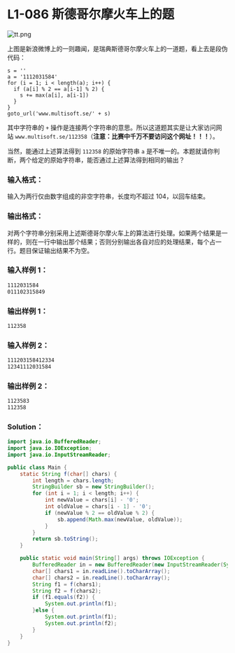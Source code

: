 # L1-086 斯德哥尔摩火车上的题

![tt.png](https://images.ptausercontent.com/cd584894-cd08-4ef6-b0df-6a46a3dadfc8.png)

上图是新浪微博上的一则趣闻，是瑞典斯德哥尔摩火车上的一道题，看上去是段伪代码：

```
s = ''
a = '1112031584'
for (i = 1; i < length(a); i++) {
  if (a[i] % 2 == a[i-1] % 2) {
    s += max(a[i], a[i-1])
  }
}
goto_url('www.multisoft.se/' + s)
```

其中字符串的 `+` 操作是连接两个字符串的意思。所以这道题其实是让大家访问网站 `www.multisoft.se/112358`（**注意：比赛中千万不要访问这个网址！！！**）。

当然，能通过上述算法得到 `112358` 的原始字符串 `a` 是不唯一的。本题就请你判断，两个给定的原始字符串，能否通过上述算法得到相同的输出？

### 输入格式：

输入为两行仅由数字组成的非空字符串，长度均不超过 104，以回车结束。

### 输出格式：

对两个字符串分别采用上述斯德哥尔摩火车上的算法进行处理。如果两个结果是一样的，则在一行中输出那个结果；否则分别输出各自对应的处理结果，每个占一行。题目保证输出结果不为空。

### 输入样例 1：

```tex
1112031584
011102315849
```

### 输出样例 1：

```tex
112358
```

### 输入样例 2：

```tex
111203158412334
12341112031584
```

### 输出样例 2：

```tex
1123583
112358
```

### Solution：

```java
import java.io.BufferedReader;
import java.io.IOException;
import java.io.InputStreamReader;

public class Main {
    static String f(char[] chars) {
        int length = chars.length;
        StringBuilder sb = new StringBuilder();
        for (int i = 1; i < length; i++) {
            int newValue = chars[i] - '0';
            int oldValue = chars[i - 1] - '0';
            if (newValue % 2 == oldValue % 2) {
                sb.append(Math.max(newValue, oldValue));
            }
        }
        return sb.toString();
    }

    public static void main(String[] args) throws IOException {
        BufferedReader in = new BufferedReader(new InputStreamReader(System.in));
        char[] chars1 = in.readLine().toCharArray();
        char[] chars2 = in.readLine().toCharArray();
        String f1 = f(chars1);
        String f2 = f(chars2);
        if (f1.equals(f2)) {
            System.out.println(f1);
        }else {
            System.out.println(f1);
            System.out.println(f2);
        }
    }
}
```
